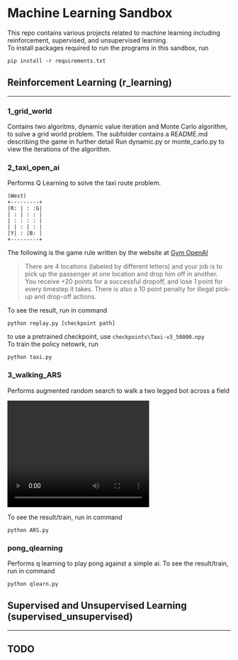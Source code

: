 # Machine Learning Sandbox
This repo contains various projects related to machine learning
including reinforcement, supervised, and unsupervised learning.  
To install packages required to run the programs in this sandbox, run 
```
pip install -r requirements.txt
```
## Reinforcement Learning (r_learning)
---
### 1_grid_world
Contains two algoritms, dynamic value iteration and Monte Carlo algorithm, to solve a grid world problem. The subfolder contains a README.md describing the game in further detail
Run dynamic.py or monte_carlo.py to view the iterations of the algorithm.

### 2_taxi_open_ai
Performs Q Learning to solve the taxi route problem. 
```
(West)
+---------+
|R: | : :G|
| : | : : |
| : : : : |
| | : | : |
|Y| : |B: |
+---------+
```
The following is the game rule written by the website at [Gym OpenAI](https://gym.openai.com/envs/Taxi-v2/)
>There are 4 locations (labeled by different letters) and your job is to pick up the passenger at one location and drop him off in another. You receive +20 points for a successful dropoff, and lose 1 point for every timestep it takes. There is also a 10 point penalty for illegal pick-up and drop-off actions.

To see the result, run in command
```
python replay.py [checkpoint path]
```
to use a pretrained checkpoint, use ```checkpoints\Taxi-v3_50000.npy```  
To train the policy netowrk, run
```
python taxi.py
```
### 3_walking_ARS
Performs augmented random search to walk a two legged bot across a field

<video width="320" height="240" controls>
  <source src="https://i.imgur.com/l0fjQCz.mp4" type="video/mp4">
</video>

To see the result/train, run in command
```
python ARS.py 
```

### pong_qlearning
Performs q learning to play pong against a simple ai.
To see the result/train, run in command
```
python qlearn.py 
```
## Supervised and Unsupervised Learning (supervised_unsupervised)
---
## TODO